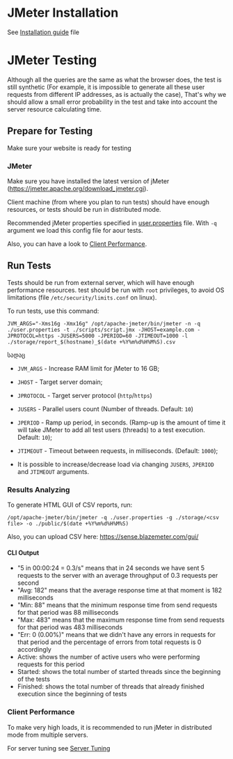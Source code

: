 # JMeter Installation

See [Installation guide](INSTALL.md) file
    
# JMeter Testing

Although all the queries are the same as what the browser does, the test is still synthetic
(For example, it is impossible to generate all these user requests from different IP addresses, as is actually the case),
That's why we should allow a small error probability in the test and take into account the server resource calculating time.

## Prepare for Testing

Make sure your website is ready for testing

### JMeter

Make sure you have installed the latest version of jMeter (https://jmeter.apache.org/download_jmeter.cgi).

Client machine (from where you plan to run tests) should have enough resources, or tests should be run in distributed mode.

Recommended jMeter properties specified in [user.properties](user.properties) file. With `-q` argument we load this config file for aour tests.

Also, you can have a look to [Client Performance](#client-performance).

## Run Tests

Tests should be run from external server, which will have enough performance resources. test should be run with `root` privileges, to avoid OS limitations (file `/etc/security/limits.conf` on linux).

To run tests, use this command:

    JVM_ARGS="-Xms16g -Xmx16g" /opt/apache-jmeter/bin/jmeter -n -q ./user.properties -t ./scripts/script.jmx -JHOST=example.com -JPROTOCOL=https -JUSERS=5000 -JPERIOD=60 -JTIMEOUT=1000 -l ./storage/report_$(hostname)_$(date +%Y%m%d%H%M%S).csv

სადაც 

- `JVM_ARGS` - Increase RAM limit for jMeter to 16 GB;
- `JHOST` - Target server domain; 
- `JPROTOCOL` - Target server protocol (`http`/`https`)
- `JUSERS` - Parallel users count (Number of threads. Default: `10`)
- `JPERIOD` - Ramp up period, in seconds. (Ramp-up is the amount of time it will take JMeter to add all test users (threads) to a test execution. Default: `10`);
- `JTIMEOUT` - Timeout between requests, in milliseconds. (Default: `1000`);

- It is possible to increase/decrease load via changing `JUSERS`, `JPERIOD` and `JTIMEOUT` arguments.

### Results Analyzing

To generate HTML GUI of CSV reports, run:

    /opt/apache-jmeter/bin/jmeter -q ./user.properties -g ./storage/<csv file> -o ./public/$(date +%Y%m%d%H%M%S)

Also, you can upload CSV here: https://sense.blazemeter.com/gui/

#### CLI Output

- "5 in 00:00:24 = 0.3/s" means that in 24 seconds we have sent 5 requests to the server with an average throughput of 0.3 requests per second
- "Avg: 182" means that the average response time at that moment is 182 milliseconds
- "Min: 88" means that the minimum response time from send requests for that period was 88 milliseconds
- "Max: 483" means that the maximum response time from send requests for that period was 483 milliseconds
- "Err: 0 (0.00%)" means that we didn't have any errors in requests for that period and the percentage of errors from total requests is 0 accordingly
- Active: shows the number of active users who were performing requests for this period
- Started: shows the total number of started threads since the beginning of the tests
- Finished: shows the total number of threads that already finished execution since the beginning of tests

### Client Performance

To make very high loads, it is recommended to run jMeter in distributed mode from multiple servers.

For server tuning see [Server Tuning](INSTALL.md#server-tuning)


